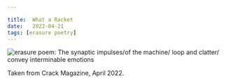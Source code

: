 ```yaml
---

title:  What a Racket
date:   2022-04-21
tags: [erasure poetry]
---
```


<img src="https://www.davidralphlewis.co.uk/assets/images/articles/2022/racket.jpeg" alt="erasure poem: The synaptic impulses/of the machine/ loop and clatter/ convey interminable emotions" title="Found some charcoal lads" class="responsive"><br>

Taken from Crack Magazine, April 2022.


